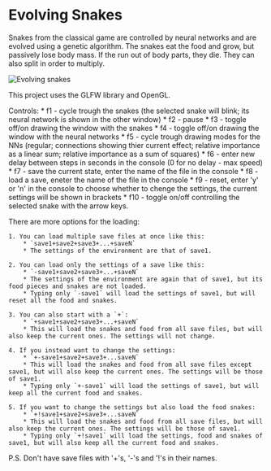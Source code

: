 # Evolving Snakes
Snakes from the classical game are controlled by neural networks and are evolved using a genetic algorithm. The snakes eat the food and grow, but passively lose body mass. If the run out of body parts, they die. They can also split in order to multiply.

![Evolving snakes](https://cloud.githubusercontent.com/assets/12662877/13763264/981f20b8-ea4d-11e5-94d7-91d2242d5c01.png)

This project uses the GLFW library and OpenGL.

Controls:
    * f1 - cycle trough the snakes  (the selected snake will blink; its neural network is shown in the other window)
    * f2 - pause
    * f3 - toggle off/on drawing the window with the snakes
    * f4 - toggle off/on drawing the window with the neural networks
    * f5 - cycle trough drawing modes for the NNs (regular; connections showing thier current effect; relative importance as a linear sum; relative importance as a sum of squares)
    * f6 - enter new delay between steps in seconds in the console (0 for no delay - max speed)
    * f7 - save the current state, enter the name of the file in the console
    * f8 - load a save, eneter the name of the file in the console
    * f9 - reset, enter 'y' or 'n' in the console to choose whether to chenge the settings, the current settings will be shown in brackets
    * f10 - toggle on/off controlling the selected snake with the arrow keys.

There are more options for the loading:

    1. You can load multiple save files at once like this:
        * `save1+save2+save3+...+saveN`
        * The settings of the environment are that of save1.

    2. You can load only the settings of a save like this:
        * `-save1+save2+save3+...+saveN`
        * The settings of the environment are again that of save1, but its food pieces and snakes are not loaded.
        * Typing only `-save1` will load the settings of save1, but will reset all the food and snakes.

    3. You can also start with a `+`:
        * `+save1+save2+save3+...+saveN`
        * This will load the snakes and food from all save files, but will also keep the current ones. The settings will not change.

    4. If you instead want to change the settings:
        * `+-save1+save2+save3+...saveN`
        * This will load the snakes and food from all save files except save1, but will also keep the current ones. The settings will be those of save1.
        * Typing only `+-save1` will load the settings of save1, but will keep all the current food and snakes.

    5. If you want to change the settings but also load the food snakes:
        * `+!save1+save2+save3+...saveN`
        * This will load the snakes and food from all save files, but will also keep the current ones. The settings will be those of save1.
        * Typing only `+!save1` will load the settings, food and snakes of save1, but will also keep all the current food and snakes.

P.S. Don't have save files with '+'s, '-'s and '!'s in their names.
